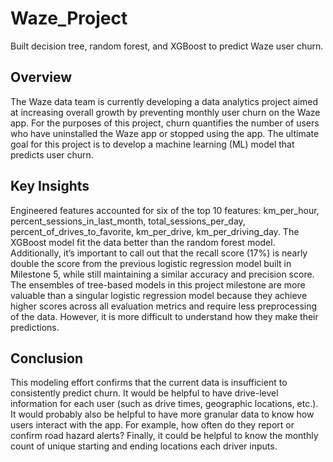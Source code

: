 # Waze_Project
Built decision tree, random forest, and XGBoost to predict Waze user churn.

## Overview
The Waze data team is currently developing a data analytics project aimed at increasing overall growth by preventing monthly user churn on the Waze app. For the purposes of this project, churn quantifies the number of users who have uninstalled the Waze app or stopped using the app. The ultimate goal for this project is to develop a machine learning (ML) model that predicts user churn.

## Key Insights
Engineered features accounted for six of the top 10 features: km_per_hour, percent_sessions_in_last_month, total_sessions_per_day, percent_of_drives_to_favorite, km_per_drive, km_per_driving_day.
The XGBoost model fit the data better than the random forest model. Additionally, it’s important to call out that the recall score (17%) is nearly double the score from the previous logistic regression model built in Milestone 5, while still maintaining a similar accuracy and precision score. 
The ensembles of tree-based models in this project milestone are more valuable than a singular logistic regression model because they achieve higher scores across all evaluation metrics and require less preprocessing of the data. However, it is more difficult to understand how they make their predictions.

## Conclusion
This modeling effort confirms that the current data is insufficient to consistently predict churn. It would be helpful to have drive-level information for each user (such as drive times, geographic locations, etc.). It would probably also be helpful to have more granular data to know how users interact with the app. For example, how often do they report or confirm road hazard alerts? Finally, it could be helpful to know the monthly count of unique starting and ending locations each driver inputs. 
